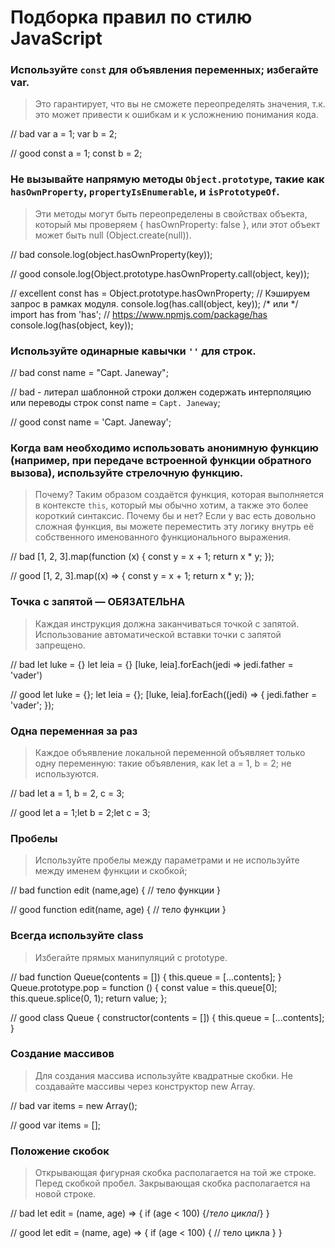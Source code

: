 # Подборка правил по стилю JavaScript


### **Используйте `const` для объявления переменных; избегайте var.**

>Это гарантирует, что вы не сможете
переопределять значения, т.к. это может привести
к ошибкам и к усложнению понимания кода.

// bad
var a = 1;
var b = 2;

// good
const a = 1;
const b = 2;


### **Не вызывайте напрямую методы `Object.prototype`, такие как `hasOwnProperty`, `propertyIsEnumerable`, и `isPrototypeOf`.**

>Эти методы могут быть переопределены в свойствах объекта, который мы проверяем { hasOwnProperty: false }, или этот объект может быть null (Object.create(null)).

// bad
console.log(object.hasOwnProperty(key));

// good
console.log(Object.prototype.hasOwnProperty.call(object, key));

// excellent
const has = Object.prototype.hasOwnProperty; // Кэшируем запрос в рамках 	модуля.
console.log(has.call(object, key));
/* или */
import has from 'has'; // https://www.npmjs.com/package/has
console.log(has(object, key));


### **Используйте одинарные кавычки `''` для строк.**

// bad
const name = "Capt. Janeway";

// bad - литерал шаблонной строки должен содержать интерполяцию или переводы строк
const name = `Capt. Janeway`;

// good
const name = 'Capt. Janeway';


### **Когда вам необходимо использовать анонимную функцию (например, при передаче встроенной функции обратного вызова), используйте стрелочную функцию.**

>Почему? Таким образом создаётся функция, которая выполняется в контексте `this`, который мы обычно хотим, а также это более короткий синтаксис.
>Почему бы и нет? Если у вас есть довольно сложная функция, вы можете переместить эту логику внутрь её собственного именованного функционального выражения.

// bad
[1, 2, 3].map(function (x) {
  const y = x + 1;
  return x * y;
});

// good
[1, 2, 3].map((x) => {
  const y = x + 1;
  return x * y;
});


### **Точка с запятой — ОБЯЗАТЕЛЬНА**

>Каждая инструкция должна заканчиваться точкой с запятой. Использование автоматической вставки точки с запятой запрещено.

// bad
let luke = {}
let leia = {}
[luke, leia].forEach(jedi => jedi.father = 'vader')

// good
let luke = {};
let leia = {};
[luke, leia].forEach((jedi) => {
jedi.father = 'vader';
});


### **Одна переменная за раз**

>Каждое объявление локальной переменной объявляет только одну переменную: такие объявления, как let a = 1, b = 2; не используются.

// bad
let a = 1, b = 2, c = 3;

// good
let a = 1;let b = 2;let c = 3;


### **Пробелы**
>Используйте пробелы между параметрами и не используйте между именем функции и скобкой;

// bad
function edit (name,age) {
// тело функции
}

// good
function edit(name, age) {
// тело функции
}


### **Всегда используйте class**

>Избегайте прямых манипуляций с prototype.

// bad
function Queue(contents = []) {
 this.queue = [...contents];
 }
Queue.prototype.pop = function () {
 const value = this.queue[0];
 this.queue.splice(0, 1);
 return value;
};

// good
class Queue {
constructor(contents = []) {
this.queue = [...contents];
}


### **Создание массивов**
>Для создания массива используйте квадратные скобки. Не создавайте массивы через конструктор new Array.


// bad
 var items = new Array();

// good
 var items = [];  

### **Положение скобок**

>Открывающая фигурная скобка располагается на той же строке. Перед скобкой пробел. Закрывающая скобка располагается на новой строке.

// bad
let edit = (name, age) =>
{
  if (age < 100) {/*тело цикла*/}
}

// good
let edit = (name, age) => {
  if (age < 100) {
    // тело цикла
  }
}
